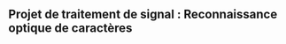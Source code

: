Projet de traitement de signal : Reconnaissance optique de caractères
---------------------------------------------------------------------
